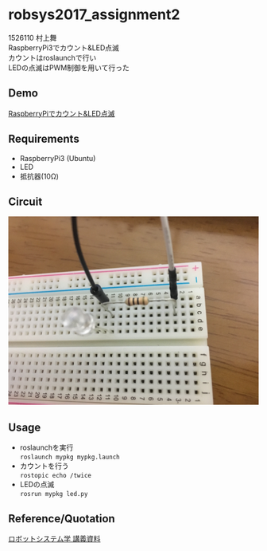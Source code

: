 # robsys2017_assignment2
1526110 村上舞  
RaspberryPi3でカウント&LED点滅  
カウントはroslaunchで行い  
LEDの点滅はPWM制御を用いて行った  
## Demo
[RaspberryPiでカウント&LED点滅](https://youtu.be/elg05B4Hasg)
## Requirements
+ RaspberryPi3 (Ubuntu) 
+ LED  
+ 抵抗器(10Ω)  
## Circuit
![](https://github.com/maimurakami/robsys2017_assignment2/blob/master/IMG_01.jpg)
## Usage
+ roslaunchを実行  
`roslaunch mypkg mypkg.launch`
+ カウントを行う  
`rostopic echo /twice`
+ LEDの点滅  
`rosrun mypkg led.py`
## Reference/Quotation
[ロボットシステム学 講義資料](https://github.com/ryuichiueda/robosys2017/blob/master/12.md)
